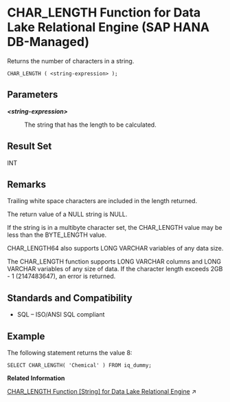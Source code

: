 <!-- loioc440e3a7627544838259dcfab11a5bd1 -->

# CHAR\_LENGTH Function for Data Lake Relational Engine \(SAP HANA DB-Managed\)

Returns the number of characters in a string.



```
CHAR_LENGTH ( <string-expression> );
```



<a name="loioc440e3a7627544838259dcfab11a5bd1__section_ngt_zsl_srb"/>

## Parameters


<dl>
<dt><b>

*<string-expression\>*

</b></dt>
<dd>

The string that has the length to be calculated.



</dd>
</dl>



<a name="loioc440e3a7627544838259dcfab11a5bd1__section_e1f_1tl_srb"/>

## Result Set

INT



<a name="loioc440e3a7627544838259dcfab11a5bd1__section_nbr_1tl_srb"/>

## Remarks

Trailing white space characters are included in the length returned.

The return value of a NULL string is NULL.

If the string is in a multibyte character set, the CHAR\_LENGTH value may be less than the BYTE\_LENGTH value.

CHAR\_LENGTH64 also supports LONG VARCHAR variables of any data size.

The CHAR\_LENGTH function supports LONG VARCHAR columns and LONG VARCHAR variables of any size of data. If the character length exceeds 2GB - 1 \(2147483647\), an error is returned.



<a name="loioc440e3a7627544838259dcfab11a5bd1__section_lf3_btl_srb"/>

## Standards and Compatibility

-   SQL – ISO/ANSI SQL compliant



<a name="loioc440e3a7627544838259dcfab11a5bd1__section_ilx_btl_srb"/>

## Example

The following statement returns the value 8:

```
SELECT CHAR_LENGTH( 'Chemical' ) FROM iq_dummy;
```

**Related Information**  


[CHAR_LENGTH Function \[String\] for Data Lake Relational Engine](https://help.sap.com/viewer/19b3964099384f178ad08f2d348232a9/2024_1_QRC/en-US/a53bd3d384f21015bcf88da636a1a768.html "Returns the number of characters in a string.") :arrow_upper_right:


